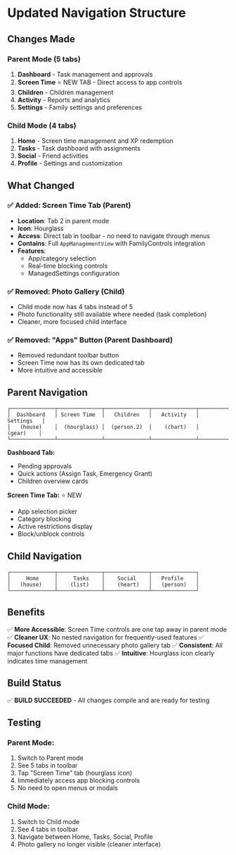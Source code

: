 # Updated Navigation Structure

## Changes Made

### Parent Mode (5 tabs)
1. **Dashboard** - Task management and approvals
2. **Screen Time** ⭐ NEW TAB - Direct access to app controls
3. **Children** - Children management
4. **Activity** - Reports and analytics
5. **Settings** - Family settings and preferences

### Child Mode (4 tabs)
1. **Home** - Screen time management and XP redemption
2. **Tasks** - Task dashboard with assignments
3. **Social** - Friend activities
4. **Profile** - Settings and customization

## What Changed

### ✅ Added: Screen Time Tab (Parent)
- **Location**: Tab 2 in parent mode
- **Icon**: Hourglass
- **Access**: Direct tab in toolbar - no need to navigate through menus
- **Contains**: Full `AppManagementView` with FamilyControls integration
- **Features**:
  - App/category selection
  - Real-time blocking controls
  - ManagedSettings configuration

### ✅ Removed: Photo Gallery (Child)
- Child mode now has 4 tabs instead of 5
- Photo functionality still available where needed (task completion)
- Cleaner, more focused child interface

### ✅ Removed: "Apps" Button (Parent Dashboard)
- Removed redundant toolbar button
- Screen Time now has its own dedicated tab
- More intuitive and accessible

## Parent Navigation

```
┌──────────────┬──────────────┬──────────────┬──────────────┬──────────────┐
│  Dashboard   │ Screen Time  │   Children   │   Activity   │   Settings   │
│   (house)    │  (hourglass) │  (person.2)  │    (chart)   │    (gear)    │
└──────────────┴──────────────┴──────────────┴──────────────┴──────────────┘
```

**Dashboard Tab:**
- Pending approvals
- Quick actions (Assign Task, Emergency Grant)
- Children overview cards

**Screen Time Tab:** ⭐ NEW
- App selection picker
- Category blocking
- Active restrictions display
- Block/unblock controls

## Child Navigation

```
┌──────────────┬──────────────┬──────────────┬──────────────┐
│     Home     │     Tasks    │    Social    │   Profile    │
│   (house)    │    (list)    │    (heart)   │   (person)   │
└──────────────┴──────────────┴──────────────┴──────────────┘
```

## Benefits

✅ **More Accessible**: Screen Time controls are one tap away in parent mode
✅ **Cleaner UX**: No nested navigation for frequently-used features
✅ **Focused Child**: Removed unnecessary photo gallery tab
✅ **Consistent**: All major functions have dedicated tabs
✅ **Intuitive**: Hourglass icon clearly indicates time management

## Build Status

✅ **BUILD SUCCEEDED** - All changes compile and are ready for testing

## Testing

### Parent Mode:
1. Switch to Parent mode
2. See 5 tabs in toolbar
3. Tap "Screen Time" tab (hourglass icon)
4. Immediately access app blocking controls
5. No need to open menus or modals

### Child Mode:
1. Switch to Child mode
2. See 4 tabs in toolbar
3. Navigate between Home, Tasks, Social, Profile
4. Photo gallery no longer visible (cleaner interface)
